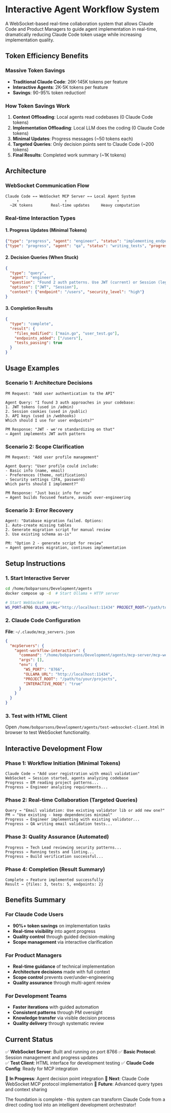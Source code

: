 # Interactive Agent Workflow System

A WebSocket-based real-time collaboration system that allows Claude Code and Product Managers to guide agent implementation in real-time, dramatically reducing Claude Code token usage while increasing implementation quality.

## Token Efficiency Benefits

### Massive Token Savings
- **Traditional Claude Code**: 26K-145K tokens per feature
- **Interactive Agents**: 2K-5K tokens per feature
- **Savings**: 90-95% token reduction!

### How Token Savings Work
1. **Context Offloading**: Local agents read codebases (0 Claude Code tokens)
2. **Implementation Offloading**: Local LLM does the coding (0 Claude Code tokens)  
3. **Minimal Updates**: Progress messages (~50 tokens each)
4. **Targeted Queries**: Only decision points sent to Claude Code (~200 tokens)
5. **Final Results**: Completed work summary (~1K tokens)

## Architecture

### WebSocket Communication Flow
```
Claude Code ←→ WebSocket MCP Server ←→ Local Agent System
     ↑                    ↑                      ↑
  ~2K tokens        Real-time updates     Heavy computation
```

### Real-time Interaction Types

#### 1. Progress Updates (Minimal Tokens)
```json
{"type": "progress", "agent": "engineer", "status": "implementing_endpoint", "progress": 60}
{"type": "progress", "agent": "qa", "status": "writing_tests", "progress": 80}
```

#### 2. Decision Queries (When Stuck)
```json
{
  "type": "query",
  "agent": "engineer", 
  "question": "Found 2 auth patterns. Use JWT (current) or Session (legacy)?",
  "options": ["JWT", "Session"],
  "context": {"endpoint": "/users", "security_level": "high"}
}
```

#### 3. Completion Results
```json
{
  "type": "complete",
  "result": {
    "files_modified": ["main.go", "user_test.go"],
    "endpoints_added": ["/users"],
    "tests_passing": true
  }
}
```

## Usage Examples

### Scenario 1: Architecture Decisions
```
PM Request: "Add user authentication to the API"

Agent Query: "I found 3 auth approaches in your codebase:
1. JWT tokens (used in /admin)  
2. Session cookies (used in /public)
3. API keys (used in /webhooks)
Which should I use for user endpoints?"

PM Response: "JWT - we're standardizing on that"
→ Agent implements JWT auth pattern
```

### Scenario 2: Scope Clarification  
```
PM Request: "Add user profile management"

Agent Query: "User profile could include:
- Basic info (name, email) 
- Preferences (theme, notifications)
- Security settings (2FA, password)
Which parts should I implement?"

PM Response: "Just basic info for now"
→ Agent builds focused feature, avoids over-engineering
```

### Scenario 3: Error Recovery
```
Agent: "Database migration failed. Options:
1. Auto-create missing tables
2. Generate migration script for manual review  
3. Use existing schema as-is"

PM: "Option 2 - generate script for review"
→ Agent generates migration, continues implementation
```

## Setup Instructions

### 1. Start Interactive Server
```bash
cd /home/bobparsons/Development/agents
docker compose up -d  # Start Ollama + HTTP server

# Start WebSocket server
WS_PORT=8766 OLLAMA_URL="http://localhost:11434" PROJECT_ROOT="/path/to/projects" ./mcp-server/mcp-websocket
```

### 2. Claude Code Configuration
**File**: `~/.claude/mcp_servers.json`
```json
{
  "mcpServers": {
    "agent-workflow-interactive": {
      "command": "/home/bobparsons/Development/agents/mcp-server/mcp-websocket",
      "args": [],
      "env": {
        "WS_PORT": "8766",
        "OLLAMA_URL": "http://localhost:11434", 
        "PROJECT_ROOT": "/path/to/your/projects",
        "INTERACTIVE_MODE": "true"
      }
    }
  }
}
```

### 3. Test with HTML Client
Open `/home/bobparsons/Development/agents/test-websocket-client.html` in browser to test WebSocket functionality.

## Interactive Development Flow

### Phase 1: Workflow Initiation (Minimal Tokens)
```
Claude Code → "Add user registration with email validation"
WebSocket → Session started, agents analyzing codebase
Progress → EM reading project patterns...
Progress → Engineer analyzing requirements...
```

### Phase 2: Real-time Collaboration (Targeted Queries)
```
Query → "Email validation: Use existing validator lib or add new one?"
PM → "Use existing - keep dependencies minimal"
Progress → Engineer implementing with existing validator...
Progress → QA writing email validation tests...
```

### Phase 3: Quality Assurance (Automated)
```
Progress → Tech Lead reviewing security patterns...
Progress → Running tests and linting...
Progress → Build verification successful...
```

### Phase 4: Completion (Result Summary)
```
Complete → Feature implemented successfully
Result → {files: 3, tests: 5, endpoints: 2}
```

## Benefits Summary

### For Claude Code Users
- **90%+ token savings** on implementation tasks
- **Real-time visibility** into agent progress
- **Quality control** through guided decision-making
- **Scope management** via interactive clarification

### For Product Managers  
- **Real-time guidance** of technical implementation
- **Architecture decisions** made with full context
- **Scope control** prevents over/under-engineering
- **Quality assurance** through multi-agent review

### For Development Teams
- **Faster iterations** with guided automation
- **Consistent patterns** through PM oversight
- **Knowledge transfer** via visible decision process
- **Quality delivery** through systematic review

## Current Status

✅ **WebSocket Server**: Built and running on port 8766
✅ **Basic Protocol**: Session management and progress updates  
✅ **Test Client**: HTML interface for development testing
✅ **Claude Code Config**: Ready for MCP integration

🚧 **In Progress**: Agent decision point integration
🚧 **Next**: Claude Code WebSocket MCP protocol implementation
🚧 **Future**: Advanced query types and context sharing

The foundation is complete - this system can transform Claude Code from a direct coding tool into an intelligent development orchestrator!